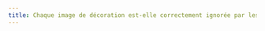 ```yaml
---
title: Chaque image de décoration est-elle correctement ignorée par les technologies d’assistance ?
---
```

